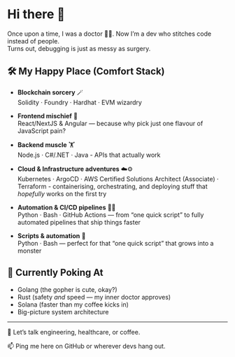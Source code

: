 # Hi there 🤗

Once upon a time, I was a doctor 👨‍⚕️.
Now I’m a dev who stitches code instead of people.  
Turns out, debugging is just as messy as surgery.

## 🛠 My Happy Place (Comfort Stack)

- **Blockchain sorcery** 🪄  
  Solidity · Foundry · Hardhat · EVM wizardry
  
- **Frontend mischief** 🎨  
  React/NextJS & Angular — because why pick just one flavour of JavaScript pain?
  
- **Backend muscle** 🏋️  
  Node.js · C#/.NET · Java - APIs that actually work
  
- **Cloud & Infrastructure adventures** ☁️⚙️  
  Kubernetes · ArgoCD · AWS Certified Solutions Architect (Associate) · Terraform - containerising, orchestrating, and deploying stuff that *hopefully* works on the first try

- **Automation & CI/CD pipelines** 🤖🚦  
  Python · Bash · GitHub Actions — from “one quick script” to fully automated pipelines that ship things faster
  
- **Scripts & automation** 🤖  
  Python · Bash — perfect for that “one quick script” that grows into a monster

## 🌱 Currently Poking At

- Golang (the gopher is cute, okay?)  
- Rust (safety *and* speed — my inner doctor approves)  
- Solana (faster than my coffee kicks in)  
- Big-picture system architecture

---

💬 Let’s talk engineering, healthcare, or coffee.

📫 Ping me here on GitHub or wherever devs hang out.

<!--
**kyzooghost/kyzooghost** is a ✨ _special_ ✨ repository because its `README.md` (this file) appears on your GitHub profile.

Here are some ideas to get you started:

- 🔭 I’m currently working on ...
- 🌱 I’m currently learning ...
- 👯 I’m looking to collaborate on ...
- 🤔 I’m looking for help with ...
- 💬 Ask me about ...
- 📫 How to reach me: ...
- 😄 Pronouns: ...
- ⚡ Fun fact: ...
-->
